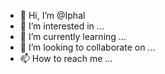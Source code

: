- 👋 Hi, I’m @Iphal
- 👀 I’m interested in ...
- 🌱 I’m currently learning ...
- 💞️ I’m looking to collaborate on ...
- 📫 How to reach me ...

<!---
Iphal/Iphal is a ✨ special ✨ repository because its `README.md` (this file) appears on your GitHub profile.
You can click the Preview link to take a look at your changes.
--->
